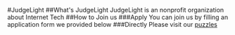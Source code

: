 #JudgeLight
##What's JudgeLight
JudgeLight is an nonprofit organization about Internet Tech
##How to Join us
###Apply
You can join us by filling an application form we provided below
###Directly
Please visit our [puzzles](https://puzzle.judgelight.org)
